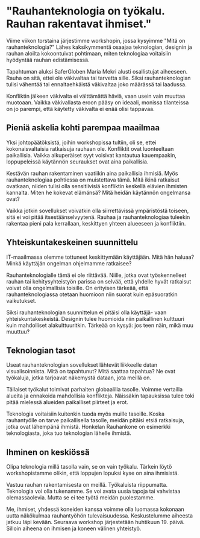 # "Rauhanteknologia on työkalu. Rauhan rakentavat ihmiset."

Viime viikon torstaina järjestimme workshopin, jossa kysyimme "Mitä on rauhanteknologia?" Lähes kaksikymmentä osaajaa teknologian, designin ja rauhan aloilta kokoontuivat pohtimaan, miten teknologiaa voitaisiin hyödyntää rauhan edistämisessä.

Tapahtuman aluksi SaferGloben Maria Mekri alusti osallistujat aiheeseen. Rauha on sitä, ettei ole väkivaltaa tai tarvetta sille. Siksi rauhanteknologian tulisi vähentää tai ennaltaehkäistä väkivaltaa joko määrässä tai laadussa.

Konfliktin jälkeen väkivalta ei välttämättä häviä, vaan usein vain muuttaa muotoaan. Vaikka väkivallasta eroon pääsy on ideaali, monissa tilanteissa on jo parempi, että käytetty väkivalta ei enää olisi tappavaa.

## Pieniä askelia kohti parempaa maailmaa

Yksi johtopäätöksistä, joihin workshopissa tultiin, oli se, ettei kokonaisvaltaisia ratkaisuja rauhaan ole. Konfliktit ovat luonteeltaan paikallisia. Vaikka alkuperäiset syyt voisivat kantautua kauempaakin, loppupeleissä käytännön seuraukset ovat aina paikallisia.

Kestävän rauhan rakentaminen vaatiikin aina paikallisia ihmisiä. Myös rauhanteknologiaa pohtiessa on muistettava tämä. Mitä ikinä ratkaisut ovatkaan, niiden tulisi olla sensitiivisiä konfliktin keskellä elävien ihmisten kannalta. Miten he kokevat elämänsä? Mitä heidän käytännön ongelmansa ovat?

Vaikka jotkin sovellukset voivatkin olla siirrettävissä ympäristöstä toiseen, sitä ei voi pitää itsestäänselvyytenä. Rauhaa ja rauhanteknologiaa tuleekin rakentaa pieni pala kerrallaan, keskittyen yhteen alueeseen ja konfliktiin.

## Yhteiskuntakeskeinen suunnittelu

IT-maailmassa olemme tottuneet keskittymään käyttäjään. Mitä hän haluaa? Minkä käyttäjän ongelman ohjelmamme ratkaisee?

Rauhanteknologialle tämä ei ole riittävää. Niille, jotka ovat työskennelleet rauhan tai kehitysyhteistyön parissa on selvää, että yhdelle hyvät ratkaisut voivat olla ongelmallisia toisille. On erityisen tärkeää, että rauhanteknologiassa otetaan huomioon niin suorat kuin epäsuoratkin vaikutukset.

Siksi rauhanteknologian suunnittelun ei pitäisi olla käyttäjä- vaan yhteiskuntakeskeistä. Designin tulee huomioida niin paikallinen kulttuuri kuin mahdolliset alakulttuuritkin. Tärkeää on kysyä: jos teen näin, mikä muu muuttuu?

## Teknologian tasot

Useat rauhanteknologian sovellukset lähtevät liikkeelle datan visualisoinnista. Mitä on tapahtunut? Mitä saattaa tapahtua? Ne ovat työkaluja, jotka tarjoavat näkemystä dataan, jota meillä on.

Tällaiset työkalut toimivat parhaiten globaalilla tasolle. Voimme vertailla alueita ja ennakoida mahdollisia konflikteja. Näissäkin tapauksissa tulee toki pitää mielessä alueiden paikalliset piirteet ja erot.

Teknologia voitaisiin kuitenkin tuoda myös muille tasoille. Koska rauhantyölle on tarve paikallisella tasolle, meidän pitäisi etsiä ratkaisuja, jotka ovat lähempänä ihmistä. Honkelan Rauhankone on esimerkki teknologiasta, joka tuo teknologian lähelle ihmistä.

## Ihminen on keskiössä

Olipa teknologia millä tasolla vain, se on vain työkalu. Tärkein löytö workshopistamme olikin, että loppujen lopuksi kyse on aina ihmisistä.

Vastuu rauhan rakentamisesta on meillä. Työkaluista riippumatta. Teknologia voi olla tukenamme. Se voi avata uusia tapoja tai vahvistaa olemassaolevia. Mutta se ei tee työtä meidän puolestamme.


Me, ihmiset, yhdessä koneiden kanssa voimme olla luomassa kokonaan uutta näkökulmaa rauhantyöhön tulevaisuudessa. Keskustelumme aiheesta jatkuu läpi kevään. Seuraava workshop järjestetään huhtikuun 19. päivä. Silloin aiheena on ihmisen ja koneen välinen yhteistyö.

